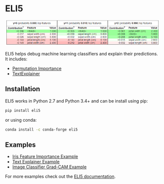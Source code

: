 # ELI5

![Show prediction example](doc/show_prediction_example.PNG)

ELI5 helps debug machine learning classifiers and explain their predictions. It includes:
* [Permutation Importance](https://eli5.readthedocs.io/en/latest/blackbox/permutation_importance.html#eli5-permutation-importance)
* [TextExplainer](https://eli5.readthedocs.io/en/latest/tutorials/black-box-text-classifiers.html#lime-tutorial)

## Installation

ELI5 works in Python 2.7 and Python 3.4+ and can be install using pip:

```bash
pip install eli5
```

or using conda:

```bash
conda install -c conda-forge eli5
```

## Examples

* [Iris Feature Importance Example](ELI5_Iris_Feature_Importance_Example.ipynb)
* [Text Explainer Example](ELI5_Text_Explainer_Example.ipynb)
* [Image Classifier Grad-CAM Example](ELI5_Image_Classifier_Explained_Example.ipynb)

For more examples check out the [ELI5 documentation](https://eli5.readthedocs.io/en/latest/overview.html).